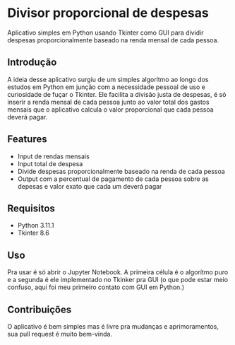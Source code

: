 # Divisor proporcional de despesas

Aplicativo simples em Python usando Tkinter como GUI para dividir despesas proporcionalmente baseado na renda mensal de cada pessoa.

## Introdução

A ideia desse aplicativo surgiu de um simples algorítmo ao longo dos estudos em Python em junção com a necessidade pessoal de uso e curiosidade de fuçar o Tkinter. 
Ele facilita a divisão justa de despesas, é só inserir a renda mensal de cada pessoa junto ao valor total dos gastos mensais que o aplicativo calcula o valor proporcional que cada pessoa deverá pagar.


## Features
- Input de rendas mensais
- Input total de despesa
- Divide despesas proporcionalmente baseado na renda de cada pessoa
- Output com a percentual de pagamento de cada pessoa sobre as depesas e valor exato que cada um deverá pagar

## Requisitos
- Python 3.11.1
- Tkinter 8.6

## Uso

Pra usar é só abrir o Jupyter Notebook. A primeira célula é o algorítmo puro e a segunda é ele implementado no Tkinker pra GUI (o que pode estar meio confuso, aqui foi meu primeiro contato com GUI em Python.) 

## Contribuições

O aplicativo é bem simples mas é livre pra mudanças e aprimoramentos, sua pull request é muito bem-vinda.


